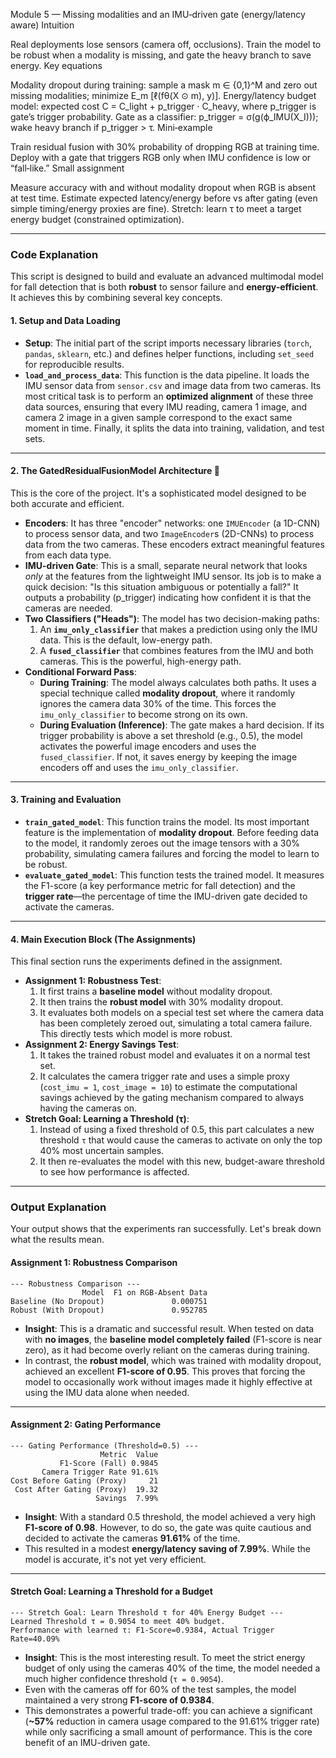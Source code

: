 Module 5 — Missing modalities and an IMU‑driven gate (energy/latency aware)
Intuition

Real deployments lose sensors (camera off, occlusions). Train the model to be robust when a modality is missing, and gate the heavy branch to save energy.
Key equations

Modality dropout during training: sample a mask m ∈ {0,1}^M and zero out missing modalities; minimize E_m [ℓ(fθ(X ⊙ m), y)].
Energy/latency budget model: expected cost C = C_light + p_trigger · C_heavy, where p_trigger is gate’s trigger probability.
Gate as a classifier: p_trigger = σ(g(ϕ_IMU(X_I))); wake heavy branch if p_trigger > τ.
Mini‑example

Train residual fusion with 30% probability of dropping RGB at training time. Deploy with a gate that triggers RGB only when IMU confidence is low or “fall‑like.”
Small assignment

Measure accuracy with and without modality dropout when RGB is absent at test time.
Estimate expected latency/energy before vs after gating (even simple timing/energy proxies are fine).
Stretch: learn τ to meet a target energy budget (constrained optimization).

-----

### Code Explanation

This script is designed to build and evaluate an advanced multimodal model for fall detection that is both **robust** to sensor failure and **energy-efficient**. It achieves this by combining several key concepts.

#### 1\. Setup and Data Loading

  * **Setup**: The initial part of the script imports necessary libraries (`torch`, `pandas`, `sklearn`, etc.) and defines helper functions, including `set_seed` for reproducible results.
  * **`load_and_process_data`**: This function is the data pipeline. It loads the IMU sensor data from `sensor.csv` and image data from two cameras. Its most critical task is to perform an **optimized alignment** of these three data sources, ensuring that every IMU reading, camera 1 image, and camera 2 image in a given sample correspond to the exact same moment in time. Finally, it splits the data into training, validation, and test sets.

-----

#### 2\. The GatedResidualFusionModel Architecture 🧠

This is the core of the project. It's a sophisticated model designed to be both accurate and efficient.

  * **Encoders**: It has three "encoder" networks: one `IMUEncoder` (a 1D-CNN) to process sensor data, and two `ImageEncoder`s (2D-CNNs) to process data from the two cameras. These encoders extract meaningful features from each data type.
  * **IMU-driven Gate**: This is a small, separate neural network that looks *only* at the features from the lightweight IMU sensor. Its job is to make a quick decision: "Is this situation ambiguous or potentially a fall?" It outputs a probability (p\_trigger) indicating how confident it is that the cameras are needed.
  * **Two Classifiers ("Heads")**: The model has two decision-making paths:
    1.  An **`imu_only_classifier`** that makes a prediction using only the IMU data. This is the default, low-energy path.
    2.  A **`fused_classifier`** that combines features from the IMU and both cameras. This is the powerful, high-energy path.
  * **Conditional Forward Pass**:
      * **During Training**: The model always calculates both paths. It uses a special technique called **modality dropout**, where it randomly ignores the camera data 30% of the time. This forces the `imu_only_classifier` to become strong on its own.
      * **During Evaluation (Inference)**: The gate makes a hard decision. If its trigger probability is above a set threshold (e.g., 0.5), the model activates the powerful image encoders and uses the `fused_classifier`. If not, it saves energy by keeping the image encoders off and uses the `imu_only_classifier`.

-----

#### 3\. Training and Evaluation

  * **`train_gated_model`**: This function trains the model. Its most important feature is the implementation of **modality dropout**. Before feeding data to the model, it randomly zeroes out the image tensors with a 30% probability, simulating camera failures and forcing the model to learn to be robust.
  * **`evaluate_gated_model`**: This function tests the trained model. It measures the F1-score (a key performance metric for fall detection) and the **trigger rate**—the percentage of time the IMU-driven gate decided to activate the cameras.

-----

#### 4\. Main Execution Block (The Assignments)

This final section runs the experiments defined in the assignment.

  * **Assignment 1: Robustness Test**:
    1.  It first trains a **baseline model** without modality dropout.
    2.  It then trains the **robust model** with 30% modality dropout.
    3.  It evaluates both models on a special test set where the camera data has been completely zeroed out, simulating a total camera failure. This directly tests which model is more robust.
  * **Assignment 2: Energy Savings Test**:
    1.  It takes the trained robust model and evaluates it on a normal test set.
    2.  It calculates the camera trigger rate and uses a simple proxy (`cost_imu = 1`, `cost_image = 10`) to estimate the computational savings achieved by the gating mechanism compared to always having the cameras on.
  * **Stretch Goal: Learning a Threshold (τ)**:
    1.  Instead of using a fixed threshold of 0.5, this part calculates a new threshold `τ` that would cause the cameras to activate on only the top 40% most uncertain samples.
    2.  It then re-evaluates the model with this new, budget-aware threshold to see how performance is affected.

-----

### Output Explanation

Your output shows that the experiments ran successfully. Let's break down what the results mean.

#### Assignment 1: Robustness Comparison

```
--- Robustness Comparison ---
                Model  F1 on RGB-Absent Data
Baseline (No Dropout)               0.000751
Robust (With Dropout)               0.952785
```

  * **Insight**: This is a dramatic and successful result. When tested on data with **no images**, the **baseline model completely failed** (F1-score is near zero), as it had become overly reliant on the cameras during training.
  * In contrast, the **robust model**, which was trained with modality dropout, achieved an excellent **F1-score of 0.95**. This proves that forcing the model to occasionally work without images made it highly effective at using the IMU data alone when needed.

-----

#### Assignment 2: Gating Performance

```
--- Gating Performance (Threshold=0.5) ---
                    Metric  Value
           F1-Score (Fall) 0.9845
       Camera Trigger Rate 91.61%
Cost Before Gating (Proxy)     21
 Cost After Gating (Proxy)  19.32
                   Savings  7.99%
```

  * **Insight**: With a standard 0.5 threshold, the model achieved a very high **F1-score of 0.98**. However, to do so, the gate was quite cautious and decided to activate the cameras **91.61%** of the time.
  * This resulted in a modest **energy/latency saving of 7.99%**. While the model is accurate, it's not yet very efficient.

-----

#### Stretch Goal: Learning a Threshold for a Budget

```
--- Stretch Goal: Learn Threshold τ for 40% Energy Budget ---
Learned Threshold τ = 0.9054 to meet 40% budget.
Performance with learned τ: F1-Score=0.9384, Actual Trigger Rate=40.09%
```

  * **Insight**: This is the most interesting result. To meet the strict energy budget of only using the cameras 40% of the time, the model needed a much higher confidence threshold (`τ = 0.9054`).
  * Even with the cameras off for 60% of the test samples, the model maintained a very strong **F1-score of 0.9384**.
  * This demonstrates a powerful trade-off: you can achieve a significant (**\~57%** reduction in camera usage compared to the 91.61% trigger rate) while only sacrificing a small amount of performance. This is the core benefit of an IMU-driven gate.